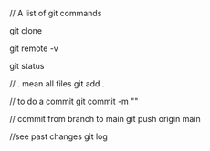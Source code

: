 // A list of git commands

git clone <SSH repository address>

git remote -v

git status

// . mean all files
git add .

// to do a commit
git commit -m "<comment>"

// commit from branch to main
git push origin main

//see past changes
git log
